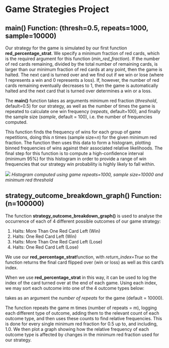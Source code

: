 # Game Strategies Project

## **main()** Function: (thresh=0.5, repeats=1000, sample=10000)
Our strategy for the game is simulated by our first function **red_percentage_strat**. We specify a minimum fraction of red cards, which is the required argument for this function (*min_red_fraction*). If the number of red cards remaining, divided by the total number of remaining cards, is larger than our minimum fraction of red cards at any point, then the game is halted. The next card is turned over and we find out if we win or lose (where 1 represents a win and 0 represents a loss). If, however, the number of red cards remaining eventually decreases to 1, then the game is automatically halted and the next card that is turned over determines a win or a loss.

The **main()** function takes as arguments minimum red fraction (*threshold*, default=0.5) for our strategy, as well as the number of times the game is repeated to calculate one win frequency (*repeats*, default=100), and finally the sample size (*sample*, default = 100), i.e. the number of frequencies computed.

This function finds the frequency of wins for each group of game repetitions, doing this *n* times (sample size=*n*) for the given minimum red fraction. The function then uses this data to form a histogram, plotting binned frequencies of wins against their associated relative likelihoods. The final step for this function is to compute a high-confidence interval (minimum 95%) for this histogram in order to provide a range of win frequencies that our strategy win probability is highly likely to fall within.

![](~/code/game_strategies/src/confidence.png)
*Histogram computed using game repeats=1000, sample size=10000 and minimum red threshold*

## **strategy_outcome_breakdown_graph()** Function: (n=100000)
The function **strategy_outcome_breakdown_graph()** is used to analyse the occurrence of each of 4 different possible outcomes of our game strategy:

1. Halts: More Than One Red Card Left (Win)
1. Halts: One Red Card Left (Win)
1. Halts: More Than One Red Card Left (Lose)
1. Halts: One Red Card Left (Lose)

We use our **red_percentage_strat**function, with *return_index=True* so the function returns the final card flipped over (win or loss) as well as this card’s index.

When we use **red_percentage_strat** in this way, it can be used to log the index of the card turned over at the end of each game. Using each index, we may sort each outcome into one of the 4 outcome types below:

takes as an argument the *number of repeats* for the game (default = 10000).



The function repeats the game m times (number of repeats = m), logging each different type of outcome, adding them to the relevant count of each outcome type, and then uses these counts to find relative frequencies. This is done for every single minimum red fraction for 0.5 up to, and including, 1.0. We then plot a graph showing how the relative frequency of each outcome type is affected by changes in the minimum red fraction used for our strategy.

